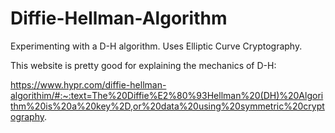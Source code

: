 # Diffie-Hellman-Algorithm

Experimenting with a D-H algorithm. Uses Elliptic Curve Cryptography. 

This website is pretty good for explaining the mechanics of D-H: 

https://www.hypr.com/diffie-hellman-algorithim/#:~:text=The%20Diffie%E2%80%93Hellman%20(DH)%20Algorithm%20is%20a%20key%2D,or%20data%20using%20symmetric%20cryptography.
